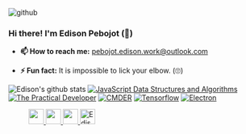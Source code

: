 ![github](https://user-images.githubusercontent.com/38276345/87249987-c3f46880-c494-11ea-843e-669846ca9834.gif)

### Hi there! I'm Edison Pebojot  (👋)
<!--
**edisonpebojots/edisonpebojots** is a ✨ _special_ ✨ repository because its `README.md` (this file) appears on your GitHub profile.
-->
<!--Here are some ideas to get you started:-->

<!-- 🔭 I’m currently working on Software Research-->
<!-- - 🌱 I’m currently learning Data Structure and Algorithm in JavaScript -->
<!-- 👯 I’m looking to collaborate on ...-->
<!-- 🤔 I’m looking for help with ...-->
<!-- 💬 Ask me about ...-->
- __📫 How to reach me:__ pebojot.edison.work@outlook.com
<!-- 😄 Pronouns: ...-->
- __⚡ Fun fact:__ It is impossible to lick your elbow. (🙄)
<!--[![Edison Pebojot's DEV Profile](https://d2fltix0v2e0sb.cloudfront.net/dev-badge.svg=25px)](https://dev.to/edisonpebojots)-->

![Edison's github stats](https://github-readme-stats.vercel.app/api?username=edisonpebojots)
[![JavaScript Data Structures and Algorithms](https://github-readme-stats.vercel.app/api/pin/?username=Apress&repo=js-data-structures-and-algorithms)](https://github.com/Apress)
[![The Practical Developer](https://github-readme-stats.vercel.app/api/pin/?username=thepracticaldev&repo=dev.to)](https://github.com/thepracticaldev)
[![CMDER](https://github-readme-stats.vercel.app/api/pin/?username=cmderdev&repo=cmder)](https://github.com/cmderdev)
[![Tensorflow](https://github-readme-stats.vercel.app/api/pin/?username=tensorflow&repo=tensorflow)](https://github.com/tensorflow)
[![Electron](https://github-readme-stats.vercel.app/api/pin/?username=electron&repo=electron)](https://github.com/electron)

<dl>
  <dd>
    <a href="https://facebook.com/edisonpebojots">
      <img src="https://user-images.githubusercontent.com/38276345/87249499-0bc5c080-c492-11ea-9fba-5759e9f2162b.png" height="30" width="30">
    </a>
    <a href="https://instagram.com/edisonpebojots">
      <img src="https://user-images.githubusercontent.com/38276345/87249544-3fa0e600-c492-11ea-84fa-e0957aaaec15.png" height="30" width="30">
    </a>
    <a href="https://twitter.com/edisonpebojots">
      <img src="https://user-images.githubusercontent.com/38276345/87249342-28adc400-c491-11ea-96af-9f33d201dfbd.png" height="30" width="30">
    </a>
    <a href="https://dev.to/edisonpebojots">
      <img src="https://d2fltix0v2e0sb.cloudfront.net/dev-badge.svg" alt="Edison Pebojot's DEV Profile" height="30" width="30">
    </a>
  </dd>
</dl>

